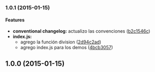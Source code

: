 ### 1.0.1 (2015-01-15)


#### Features

* **conventional changelog:** actualizo las convenciones ([b2c1546c](https://github.com/jansanchez/commits.git/commit/b2c1546cd2a023d529553330823b1aef84bbc918))
* **index.js:**
  * agrego la función division ([2d94c2ad](https://github.com/jansanchez/commits.git/commit/2d94c2adc7b1ed9e449f7bd5bf56432549d03825))
  * agrego index.js para los demos ([4bcb3057](https://github.com/jansanchez/commits.git/commit/4bcb3057fd2c35fdd19bbbf3e878a68f24997b3d))


## 1.0.0 (2015-01-15)

